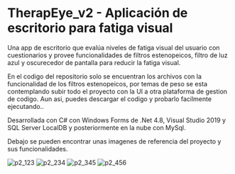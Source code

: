 # TherapEye_v2 - Aplicación de escritorio para fatiga visual
Una app de escritorio que evalúa niveles de fatiga visual del usuario con cuestionarios y provee funcionalidades de filtros estenopeicos, filtro de luz azul y oscurecedor de pantalla para reducir la fatiga visual.

En el codigo del repositorio solo se encuentran los archivos con la funcionalidad de los filtros estenopeicos, por temas de peso se esta contemplando subir todo el proyecto con la UI a otra plataforma de gestion de codigo. Aun asi, puedes descargar el codigo y probarlo facilmente ejecutando..

Desarrollada con C# con Windows Forms de .Net 4.8, Visual Studio 2019 y SQL Server LocalDB y posteriormente en la nube con MySql.

Debajo se pueden encontrar unas imagenes de referencia del proyecto y sus funcionalidades.

![p2_123](https://github.com/user-attachments/assets/402d359f-b092-461a-a781-2141a74c55ed)
![p2_234](https://github.com/user-attachments/assets/8bbab64b-c098-4fe0-a4cc-70f8c9bf9752)
![p2_345](https://github.com/user-attachments/assets/5c5d5a49-24bc-43c0-9259-9db572d72ee2)
![p2_456](https://github.com/user-attachments/assets/b2ddb2ba-bc30-4ec4-a91a-4cf5344db838)

